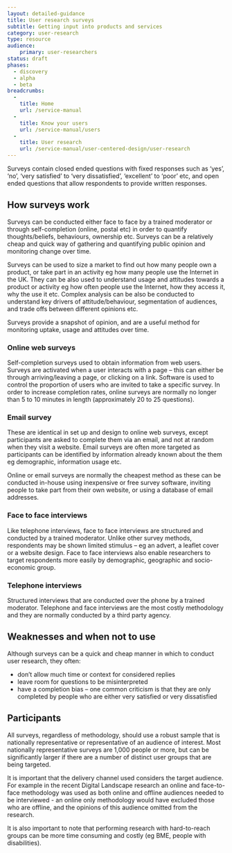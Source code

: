 ```yaml
---
layout: detailed-guidance
title: User research surveys
subtitle: Getting input into products and services
category: user-research
type: resource
audience:
    primary: user-researchers
status: draft
phases:
  - discovery
  - alpha
  - beta
breadcrumbs:
  -
    title: Home
    url: /service-manual
  -
    title: Know your users
    url: /service-manual/users
  -
    title: User research
    url: /service-manual/user-centered-design/user-research
---
```


Surveys contain closed ended questions with fixed responses such as ‘yes’, ‘no’, ‘very satisfied’ to ‘very dissatisfied’, ‘excellent’ to ‘poor’ etc, and open ended questions that allow respondents to provide written responses.

## How surveys work

Surveys can be conducted either face to face by a trained moderator or through self-completion (online, postal etc) in order to quantify thoughts/beliefs, behaviours, ownership etc. Surveys can be a relatively cheap and quick way of gathering and quantifying public opinion and monitoring change over time.

Surveys can be used to size a market to find out how many people own a product, or take part in an activity eg how many people use the Internet in the UK. They can be also used to understand usage and attitudes towards a product or activity eg how often people use the Internet, how they access it, why the use it etc. Complex analysis can be also be conducted to understand key drivers of attitude/behaviour, segmentation of audiences, and trade offs between different opinions etc.

Surveys provide a snapshot of opinion, and are a useful method for monitoring uptake, usage and attitudes over time.

### Online web surveys

Self-completion surveys used to obtain information from web users. Surveys are activated when a user interacts with a page – this can either be through arriving/leaving a page, or clicking on a link. Software is used to control the  proportion of users who are invited to take a specific survey. In order to increase completion rates, online surveys are normally no longer than 5 to 10 minutes in length (approximately 20 to 25 questions).

### Email survey

These are identical in set up and design to online web surveys, except participants are asked to complete them via an email, and not at random when they visit a website. Email surveys are often more targeted as participants can be identified by information already known about the them eg demographic, information usage etc.

Online or email surveys are normally the cheapest method as these can be conducted in-house using inexpensive or free survey software, inviting people to take part from their own website, or using a database of email addresses.

### Face to face interviews

Like telephone interviews, face to face interviews are structured and conducted by a trained moderator. Unlike other survey methods, respondents may be shown limited stimulus – eg an advert, a leaflet cover or a website design. Face to face interviews also enable researchers to target respondents more easily by demographic, geographic and socio-economic group.

### Telephone interviews

Structured interviews that are conducted over the phone by a trained moderator. Telephone and face interviews are the most costly methodology and they are normally conducted by a third party agency.

## Weaknesses and when not to use

Although surveys can be a quick and cheap manner in which to conduct user research, they often:

* don’t allow much time or context for considered replies
* leave room for questions to be misinterpreted
* have a completion bias – one common criticism is that they are only completed by people who are either very satisfied or very dissatisfied

## Participants

All surveys, regardless of methodology, should use a robust sample that is nationally representative or representative of an audience of interest. Most nationally representative surveys are 1,000 people or more, but can be significantly larger if there are a number of distinct user groups that are being targeted.

It is important that the delivery channel used considers the target audience. For example in the recent Digital Landscape research an online and face-to-face methodology was used as both online and offline audiences needed to be interviewed - an online only methodology would have excluded those who are offline, and the opinions of this audience omitted from the research.

It is also important to note that performing research with hard-to-reach groups can be more time consuming and costly (eg BME, people with disabilities).
